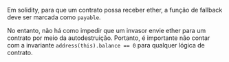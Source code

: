 Em solidity, para que um contrato possa receber ether, a função de fallback deve ser marcada como `payable`.

No entanto, não há como impedir que um invasor envie ether para um contrato por meio da autodestruição. Portanto, é importante não contar com a invariante `address(this).balance == 0` para qualquer lógica de contrato.